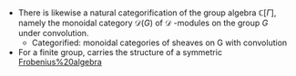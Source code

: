 - There is likewise a natural categorification of the group algebra $\mathbb{C}[\Gamma]$, namely the monoidal category $\mathcal{D}(G)$ of $\mathcal{D}$ -modules on the group $G$ under convolution.
	- Categorified: monoidal categories of sheaves on G with convolution
- For a finite group, carries the structure of a symmetric [Frobenius%20algebra](Frobenius%20algebra)